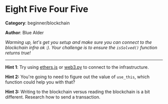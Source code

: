 Eight Five Four Five
============

**Category**: beginner/blockchain

**Author**: Blue Alder


_Warming up, let's get you setup and make sure you can connect to the blockchain
infra ok :). Your challenge is to ensure the `isSolved()` function returns
true!_

---

**Hint 1**: Try using [ethers.js](https://docs.ethers.org/) or [web3.py](https://web3py.readthedocs.io/) to connect to the infrastructure. 

**Hint 2:** You're going to need to figure out the value of `use_this`, which function could help you with that?

**Hint 3:** Writing to the blockchain versus reading the blockchain is a bit different. Research how to send a transaction. 